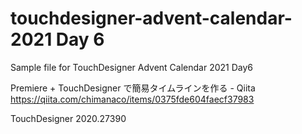 # touchdesigner-advent-calendar-2021 Day 6

Sample file for TouchDesigner Advent Calendar 2021 Day6

Premiere + TouchDesigner で簡易タイムラインを作る - Qiita
https://qiita.com/chimanaco/items/0375fde604faecf37983


TouchDesigner 2020.27390